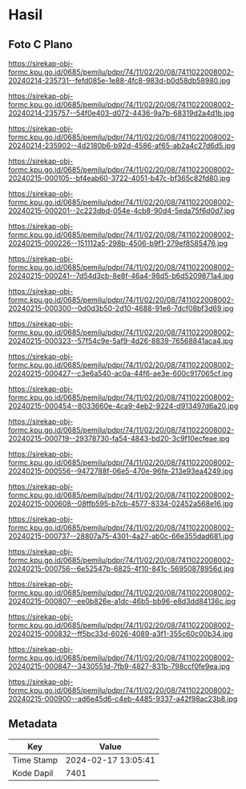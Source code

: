# Hasil

## Foto C Plano

https://sirekap-obj-formc.kpu.go.id/0685/pemilu/pdpr/74/11/02/20/08/7411022008002-20240214-235731--fefd085e-1e88-4fc8-983d-b0d58db58980.jpg

https://sirekap-obj-formc.kpu.go.id/0685/pemilu/pdpr/74/11/02/20/08/7411022008002-20240214-235757--54f0e403-d072-4436-9a7b-68319d2a4d1b.jpg

https://sirekap-obj-formc.kpu.go.id/0685/pemilu/pdpr/74/11/02/20/08/7411022008002-20240214-235902--4d2180b6-b92d-4586-af65-ab2a4c27d6d5.jpg

https://sirekap-obj-formc.kpu.go.id/0685/pemilu/pdpr/74/11/02/20/08/7411022008002-20240215-000105--bf4eab60-3722-4051-b47c-bf365c82fd80.jpg

https://sirekap-obj-formc.kpu.go.id/0685/pemilu/pdpr/74/11/02/20/08/7411022008002-20240215-000201--2c223dbd-054e-4cb8-90d4-5eda75f6d0d7.jpg

https://sirekap-obj-formc.kpu.go.id/0685/pemilu/pdpr/74/11/02/20/08/7411022008002-20240215-000226--151112a5-298b-4506-b9f1-279ef8585476.jpg

https://sirekap-obj-formc.kpu.go.id/0685/pemilu/pdpr/74/11/02/20/08/7411022008002-20240215-000241--7d54d3cb-8e8f-46a4-98d5-b6d5209871a4.jpg

https://sirekap-obj-formc.kpu.go.id/0685/pemilu/pdpr/74/11/02/20/08/7411022008002-20240215-000300--0d0d3b50-2d10-4688-91e6-7dcf08bf3d69.jpg

https://sirekap-obj-formc.kpu.go.id/0685/pemilu/pdpr/74/11/02/20/08/7411022008002-20240215-000323--57f54c9e-5af9-4d26-8839-76568841aca4.jpg

https://sirekap-obj-formc.kpu.go.id/0685/pemilu/pdpr/74/11/02/20/08/7411022008002-20240215-000427--c3e6a540-ac0a-44f6-ae3e-600c917065cf.jpg

https://sirekap-obj-formc.kpu.go.id/0685/pemilu/pdpr/74/11/02/20/08/7411022008002-20240215-000454--8033660e-4ca9-4eb2-9224-d913497d6a20.jpg

https://sirekap-obj-formc.kpu.go.id/0685/pemilu/pdpr/74/11/02/20/08/7411022008002-20240215-000719--29378730-fa54-4843-bd20-3c9f10ecfeae.jpg

https://sirekap-obj-formc.kpu.go.id/0685/pemilu/pdpr/74/11/02/20/08/7411022008002-20240215-000556--9472788f-06e5-470e-96fe-213e93ea4249.jpg

https://sirekap-obj-formc.kpu.go.id/0685/pemilu/pdpr/74/11/02/20/08/7411022008002-20240215-000608--08ffb595-b7cb-4577-8334-02452a568e16.jpg

https://sirekap-obj-formc.kpu.go.id/0685/pemilu/pdpr/74/11/02/20/08/7411022008002-20240215-000737--28807a75-4301-4a27-ab0c-66e355dad681.jpg

https://sirekap-obj-formc.kpu.go.id/0685/pemilu/pdpr/74/11/02/20/08/7411022008002-20240215-000756--6e52547b-6825-4f10-841c-56950878956d.jpg

https://sirekap-obj-formc.kpu.go.id/0685/pemilu/pdpr/74/11/02/20/08/7411022008002-20240215-000807--ee0b826e-a1dc-46b5-bb96-e8d3dd84136c.jpg

https://sirekap-obj-formc.kpu.go.id/0685/pemilu/pdpr/74/11/02/20/08/7411022008002-20240215-000832--ff5bc33d-6026-4089-a3f1-355c60c00b34.jpg

https://sirekap-obj-formc.kpu.go.id/0685/pemilu/pdpr/74/11/02/20/08/7411022008002-20240215-000847--3430551d-7fb9-4827-831b-798ccf0fe9ea.jpg

https://sirekap-obj-formc.kpu.go.id/0685/pemilu/pdpr/74/11/02/20/08/7411022008002-20240215-000900--ad6e45d6-c4eb-4485-9337-a42f98ac23b8.jpg


## Metadata

| Key        | Value               |
| ---------- | ------------------- |
| Time Stamp | 2024-02-17 13:05:41 |
| Kode Dapil | 7401                |



